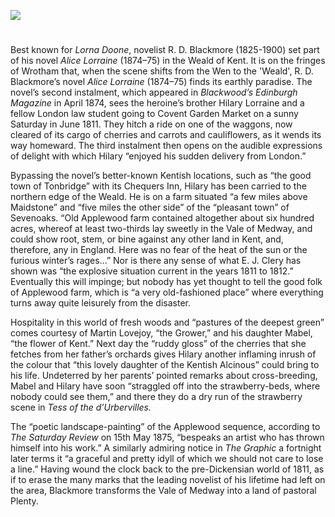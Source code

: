 <a href="https://dev.visual-essays.app"><img src="https://dev-visual-essays.netlify.app/images/ve-button.png"/></a>
<param author="Peter Merchant" banner="/images/banners/19c.jpg" layout="vtl" title="R.D. Blackmore (1825-1900)" ve-config/>

<param aliases="Wrotham" eid="Q2740296" ve-entity/>
<param aliases="Tonbridge" eid="Q936183" ve-entity/>
<param aliases="Maidstone" eid="Q213180" ve-entity/>
<param aliases="Sevenoaks" eid="Q939838" ve-entity/>

#
 
Best known for _Lorna Doone_, novelist R. D. Blackmore (1825-1900) set part of his novel _Alice Lorraine_ (1874–75) in the Weald of Kent. It is on the fringes of Wrotham that, when the scene shifts from the Wen to the 'Weald', R. D. Blackmore’s novel _Alice Lorraine_ (1874–75) finds its earthly paradise. The novel’s second instalment, which appeared in _Blackwood’s Edinburgh Magazine_ in April 1874, sees the heroine’s brother Hilary Lorraine and a fellow London law student going to Covent Garden Market on a sunny Saturday in June 1811. They hitch a ride on one of the waggons, now cleared of its cargo of cherries and carrots and cauliflowers, as it wends its way homeward. The third instalment then opens on the audible expressions of delight with which Hilary “enjoyed his sudden delivery from London.” 
<param ve-image-v2 manifest="https://iiif.juncture-digital.org/gh:kent-map/images/19c/Richard-Doddridge-Blackmore.jpg/manifest.json">

Bypassing the novel’s better-known Kentish locations, such as “the good town of Tonbridge” with its Chequers Inn, Hilary has been carried to the northern edge of the Weald. He is on a farm situated “a few miles above Maidstone” and “five miles the other side” of the “pleasant town” of Sevenoaks. “Old Applewood farm contained altogether about six hundred acres, whereof at least two-thirds lay sweetly in the Vale of Medway, and could show root, stem, or bine against any other land in Kent, and, therefore, any in England. Here was no fear of the heat of the sun or the furious winter’s rages…” Nor is there any sense of what E. J. Clery has shown was “the explosive situation current in the years 1811 to 1812.” Eventually this will impinge; but nobody has yet thought to tell the good folk of Applewood farm, which is “a very old-fashioned place” where everything turns away quite leisurely from the disaster.
<param ve-image-v2 manifest="https://iiif.juncture-digital.org/wc:Joseph_Mallord_William_Turner_%281775-1851%29_-_Somer_Hill%2C_Tonbridge_-_NG_1614_-_National_Galleries_of_Scotland.jpg/manifest.json">

Hospitality in this world of fresh woods and “pastures of the deepest green” comes courtesy of Martin Lovejoy, “the Grower,” and his daughter Mabel, “the flower of Kent.” Next day the “ruddy gloss” of the cherries that she fetches from her father’s orchards gives Hilary another inflaming inrush of the colour that “this lovely daughter of the Kentish Alcinous” could bring to his life. Undeterred by her parents’ pointed remarks about cross-breeding, Mabel and Hilary have soon “straggled off into the strawberry-beds, where nobody could see them,” and there they do a dry run of the strawberry scene in _Tess of the d’Urbervilles._
<param ve-image-v2 manifest="https://iiif.juncture-digital.org/gh:kent-map/images/19c/cherries.jpg/manifest.json">

The “poetic landscape-painting” of the Applewood sequence, according to _The Saturday Review_ on 15th May 1875, “bespeaks an artist who has thrown himself into his work.” A similarly admiring notice in _The Graphic_ a fortnight later terms it “a graceful and pretty idyll of which we should not care to lose a line.” Having wound the clock back to the pre-Dickensian world of 1811, as if to erase the many marks that the leading novelist of his lifetime had left on the area, Blackmore transforms the Vale of Medway into a land of pastoral Plenty.
<param ve-image-v2 manifest="https://iiif.juncture-digital.org/wc:Farmland%2C_Wrotham_Water_-_geograph.org.uk_-_839286.jpg/manifest.json">
